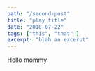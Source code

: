 ```yaml
---
path: "/second-post"
title: "play title"
date: "2018-07-22"
tags: ["this", "that" ]
excerpt: "blah an excerpt"
---
```


Hello mommy
